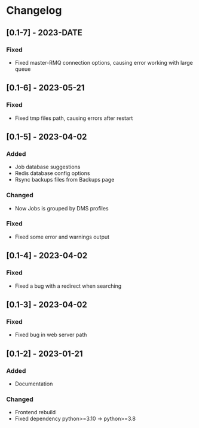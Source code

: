 # Changelog

## [0.1-7] - 2023-DATE

### Fixed

- Fixed master-RMQ connection options, causing error working with large queue

## [0.1-6] - 2023-05-21

### Fixed

- Fixed tmp files path, causing errors after restart

## [0.1-5] - 2023-04-02 


### Added

- Job database suggestions
- Redis database config options
- Rsync backups files from Backups page

### Changed

- Now Jobs is grouped by DMS profiles

### Fixed

- Fixed some error and warnings output

## [0.1-4] - 2023-04-02 

### Fixed

- Fixed a bug with a redirect when searching

## [0.1-3] - 2023-04-02 

### Fixed

- Fixed bug in web server path

## [0.1-2] - 2023-01-21

### Added

- Documentation

### Changed

- Frontend rebuild
- Fixed dependency python>=3.10 -> python>=3.8
